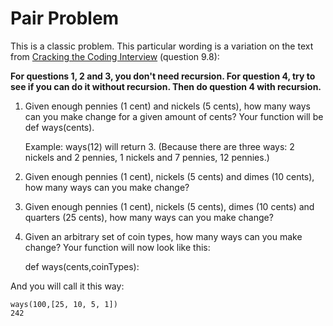 # Pair Problem

This is a classic problem. This particular wording is a variation on the text from [Cracking the Coding Interview](http://www.amazon.com/Cracking-Coding-Interview-Programming-Questions/dp/098478280X) (question 9.8):

**For questions 1, 2 and 3, you don't need recursion. For question 4, try to see if you can do it without recursion. Then do question 4 with recursion.**

1) Given enough pennies (1 cent) and nickels (5 cents), how many ways can you make change for a given amount of cents? Your function will be def ways(cents).

    Example: ways(12) will return 3.
    (Because there are three ways: 2 nickels and 2 pennies, 1 nickels and 7 pennies, 12 pennies.)

2) Given enough pennies (1 cent), nickels (5 cents) and dimes (10 cents), how many ways can you make change?

3) Given enough pennies (1 cent), nickels (5 cents), dimes (10 cents) and quarters (25 cents), how many ways can you make change?

4) Given an arbitrary set of coin types, how many ways can you make change? Your function will now look like this:

    def ways(cents,coinTypes):

  And you will call it this way:

    ways(100,[25, 10, 5, 1])
    242